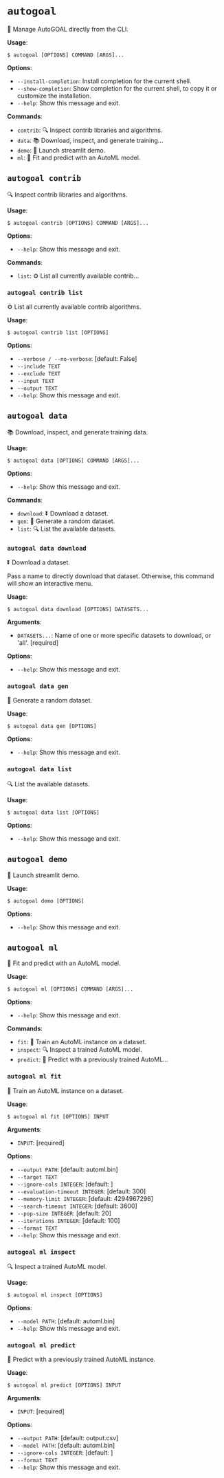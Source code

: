 # `autogoal`

🤩 Manage AutoGOAL directly from the CLI.

**Usage**:

```console
$ autogoal [OPTIONS] COMMAND [ARGS]...
```

**Options**:

* `--install-completion`: Install completion for the current shell.
* `--show-completion`: Show completion for the current shell, to copy it or customize the installation.
* `--help`: Show this message and exit.

**Commands**:

* `contrib`: 🔍 Inspect contrib libraries and algorithms.
* `data`: 📚 Download, inspect, and generate training...
* `demo`: 🌟 Launch streamlit demo.
* `ml`: 🤖 Fit and predict with an AutoML model.

## `autogoal contrib`

🔍 Inspect contrib libraries and algorithms.

**Usage**:

```console
$ autogoal contrib [OPTIONS] COMMAND [ARGS]...
```

**Options**:

* `--help`: Show this message and exit.

**Commands**:

* `list`: ⚙️ List all currently available contrib...

### `autogoal contrib list`

⚙️ List all currently available contrib algorithms.

**Usage**:

```console
$ autogoal contrib list [OPTIONS]
```

**Options**:

* `--verbose / --no-verbose`: [default: False]
* `--include TEXT`
* `--exclude TEXT`
* `--input TEXT`
* `--output TEXT`
* `--help`: Show this message and exit.

## `autogoal data`

📚 Download, inspect, and generate training data.

**Usage**:

```console
$ autogoal data [OPTIONS] COMMAND [ARGS]...
```

**Options**:

* `--help`: Show this message and exit.

**Commands**:

* `download`: ⏬ Download a dataset.
* `gen`: 🎲 Generate a random dataset.
* `list`: 🔍 List the available datasets.

### `autogoal data download`

⏬ Download a dataset.

Pass a name to directly download that dataset.
Otherwise, this command will show an interactive menu.

**Usage**:

```console
$ autogoal data download [OPTIONS] DATASETS...
```

**Arguments**:

* `DATASETS...`: Name of one or more specific datasets to download, or 'all'.  [required]

**Options**:

* `--help`: Show this message and exit.

### `autogoal data gen`

🎲 Generate a random dataset.

**Usage**:

```console
$ autogoal data gen [OPTIONS]
```

**Options**:

* `--help`: Show this message and exit.

### `autogoal data list`

🔍 List the available datasets.

**Usage**:

```console
$ autogoal data list [OPTIONS]
```

**Options**:

* `--help`: Show this message and exit.

## `autogoal demo`

🌟 Launch streamlit demo.

**Usage**:

```console
$ autogoal demo [OPTIONS]
```

**Options**:

* `--help`: Show this message and exit.

## `autogoal ml`

🤖 Fit and predict with an AutoML model.

**Usage**:

```console
$ autogoal ml [OPTIONS] COMMAND [ARGS]...
```

**Options**:

* `--help`: Show this message and exit.

**Commands**:

* `fit`: 🏃 Train an AutoML instance on a dataset.
* `inspect`: 🔍 Inspect a trained AutoML model.
* `predict`: 🔮 Predict with a previously trained AutoML...

### `autogoal ml fit`

🏃 Train an AutoML instance on a dataset.

**Usage**:

```console
$ autogoal ml fit [OPTIONS] INPUT
```

**Arguments**:

* `INPUT`: [required]

**Options**:

* `--output PATH`: [default: automl.bin]
* `--target TEXT`
* `--ignore-cols INTEGER`: [default: ]
* `--evaluation-timeout INTEGER`: [default: 300]
* `--memory-limit INTEGER`: [default: 4294967296]
* `--search-timeout INTEGER`: [default: 3600]
* `--pop-size INTEGER`: [default: 20]
* `--iterations INTEGER`: [default: 100]
* `--format TEXT`
* `--help`: Show this message and exit.

### `autogoal ml inspect`

🔍 Inspect a trained AutoML model.

**Usage**:

```console
$ autogoal ml inspect [OPTIONS]
```

**Options**:

* `--model PATH`: [default: automl.bin]
* `--help`: Show this message and exit.

### `autogoal ml predict`

🔮 Predict with a previously trained AutoML instance.

**Usage**:

```console
$ autogoal ml predict [OPTIONS] INPUT
```

**Arguments**:

* `INPUT`: [required]

**Options**:

* `--output PATH`: [default: output.csv]
* `--model PATH`: [default: automl.bin]
* `--ignore-cols INTEGER`: [default: ]
* `--format TEXT`
* `--help`: Show this message and exit.

